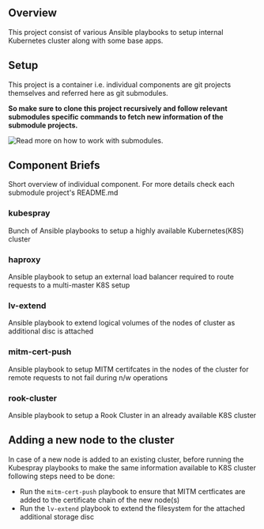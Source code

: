 ## Overview

This project consist of various Ansible playbooks to setup internal Kubernetes cluster along with some base apps.

## Setup

This project is a container i.e. individual components are git projects themselves and referred here as git submodules.

__So make sure to clone this project recursively and follow relevant submodules specific commands to fetch new information of the submodule projects.__

![Read more on how to work with submodules](https://github.com/blog/2104-working-with-submodules).

## Component Briefs

Short overview of individual component. For more details check each submodule project's README.md

### kubespray

Bunch of Ansible playbooks to setup a highly available Kubernetes(K8S) cluster

### haproxy

Ansible playbook to setup an external load balancer required to route requests to a multi-master K8S setup

### lv-extend

Ansible playbook to extend logical volumes of the nodes of cluster as additional disc is attached

### mitm-cert-push

Ansible playbook to setup MITM certifcates in the nodes of the cluster for remote requests to not fail during n/w operations

### rook-cluster

Ansible playbook to setup a Rook Cluster in an already available K8S cluster

## Adding a new node to the cluster

In case of a new node is added to an existing cluster, before running the Kubespray playbooks to make the same information available to K8S cluster following steps need to be done:

- Run the `mitm-cert-push` playbook to ensure that MITM certficates are added to the certificate chain of the new node(s)
- Run the `lv-extend` playbook to extend the filesystem for the attached additional storage disc


